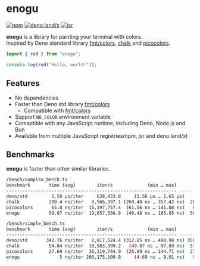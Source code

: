 # enogu

[![npm](https://img.shields.io/npm/v/enogu)](https://www.npmjs.com/package/enogu)
[![deno.land/x](https://shield.deno.dev/x/enogu)](https://deno.land/x/enogu)
[![jsr](https://jsr.io/badges/@ryu/enogu)](http://jsr.io/@ryu/enogu)

**enogu** is a library for painting your terminal with colors.\
Inspired by Deno standard library
[fmt/colors](https://deno.land/std/fmt/colors.ts),
[chalk](https://github.com/chalk/chalk) and
[picocolors](https://github.com/alexeyraspopov/picocolors).

```ts
import { red } from "enogu";

console.log(red("Hello, world!"));
```

## Features

- No dependencies
- Faster than Deno std library [fmt/colors](https://deno.land/std/fmt/colors.ts)
  - Compatible with [fmt/colors](https://deno.land/std/fmt/colors.ts)
- Support `NO_COLOR` environment variable
- Comaptible with any JavaScript runtime, including Deno, Node.js and Bun
- Available from multiple JavaScript registries(npm, jsr and deno.land/x)

## Benchmarks

**enogu** is faster than other similar libraries.

```bash
/bench/complex_bench.ts
benchmark       time (avg)        iter/s             (min … max)       p75       p99      p995
---------------------------------------------------------------- -----------------------------
deno/std         1.59 µs/iter     628,433.8     (1.56 µs … 1.65 µs)    1.6 µs   1.65 µs   1.65 µs
chalk           280.4 ns/iter   3,566,397.1 (269.48 ns … 357.42 ns)  282.9 ns 340.04 ns 357.42 ns
picocolors       65.8 ns/iter  15,197,757.4  (61.56 ns … 141.08 ns)   63.8 ns 117.19 ns  119.7 ns
enogu           50.87 ns/iter  19,657,336.8  (40.48 ns … 165.85 ns)  50.13 ns 133.06 ns 137.79 ns

/bench/simple_bench.ts
benchmark       time (avg)        iter/s             (min … max)       p75       p99      p995
---------------------------------------------------------------- -----------------------------
deno/std       342.76 ns/iter   2,917,524.4 (312.85 ns … 498.98 ns) 358.01 ns 450.82 ns 498.98 ns
chalk           54.04 ns/iter  18,503,399.2   (49.87 ns … 97.89 ns)  57.02 ns  71.23 ns  85.35 ns
picocolors      27.69 ns/iter  36,119,744.9  (25.89 ns … 144.71 ns)  27.07 ns  56.17 ns   63.5 ns
enogu               5 ns/iter 200,175,100.8     (4.69 ns … 9.01 ns)   5.01 ns   6.22 ns   7.37 ns
```
